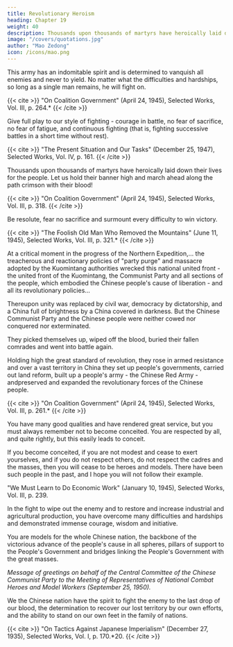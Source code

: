 ```yaml
---
title: Revolutionary Heroism
heading: Chapter 19
weight: 40
description: Thousands upon thousands of martyrs have heroically laid down their lives for the people
image: "/covers/quotations.jpg"
author: "Mao Zedong"
icon: /icons/mao.png
---
```



This army has an indomitable spirit and is determined to vanquish all enemies and never to yield. No matter what the difficulties and hardships, so long as a single man remains, he will fight on.

{{< cite >}}
"On Coalition Government" (April 24, 1945), Selected Works, Vol. III, p. 264.*
{{< /cite >}}


Give full play to our style of fighting - courage in battle, no fear of sacrifice, no fear of fatigue, and continuous fighting (that is, fighting successive battles in a short time without rest).

{{< cite >}}
"The Present Situation and Our Tasks" (December 25, 1947), Selected Works, Vol. IV, p. 161.
{{< /cite >}}


Thousands upon thousands of martyrs have heroically laid down their lives for the people. Let us hold their banner high and march ahead along the path crimson with their blood!

{{< cite >}}
"On Coalition Government" (April 24, 1945), Selected Works, Vol. III, p. 318.
{{< /cite >}}


Be resolute, fear no sacrifice and surmount every difficulty to win victory.

{{< cite >}}
"The Foolish Old Man Who Removed the Mountains" (June 11, 1945), Selected Works, Vol. III, p. 321.*
{{< /cite >}}


At a critical moment in the progress of the Northern Expedition,… the treacherous and reactionary policies of "party purge" and massacre adopted by the Kuomintang authorities wrecked this national united front - the united front of the Kuomintang, the Communist Party and all sections of the people, which embodied the Chinese people's cause of liberation - and all its revolutionary policies… 

Thereupon unity was replaced by civil war, democracy by dictatorship, and a China full of brightness by a China covered in darkness. But the Chinese Communist Party and the Chinese people were neither cowed nor conquered nor exterminated. 

They picked themselves up, wiped off the blood, buried their fallen comrades and went into battle again. 

Holding high the great standard of revolution, they rose in armed resistance and over a vast territory in China they set up people's governments, carried out land reform, built up a people's army - the Chinese Red Army - andpreserved and expanded the revolutionary forces of the Chinese people.

{{< cite >}}
"On Coalition Government" (April 24, 1945), Selected Works, Vol. III, p. 261.*
{{< /cite >}}

You have many good qualities and have rendered great service, but you must always remember not to become conceited. You are respected by all, and quite rightly, but this easily leads to conceit. 

If you become conceited, if you are not modest and cease to exert yourselves, and if you do not respect others, do not respect the cadres and the masses, then you will cease to be heroes and models. There have been such people in the past, and I hope you will not follow their example.

"We Must Learn to Do Economic Work" (January 10, 1945), Selected Works, Vol. III, p. 239.

In the fight to wipe out the enemy and to restore and increase industrial and agricultural production, you have overcome many difficulties and hardships and demonstrated immense courage, wisdom and initiative. 

You are models for the whole Chinese nation, the backbone of the victorious advance of the people's cause in all spheres, pillars of support to the People's Government and bridges linking the People's Government with the great masses.

<cite>Message of greetings on behalf of the Central Committee of the Chinese Communist Party to the Meeting of Representatives of National Combat Heroes and Model Workers (September 25, 1950).</cite>


We the Chinese nation have the spirit to fight the enemy to the last drop of our blood, the determination to recover our lost territory by our own efforts, and the ability to stand on our own feet in the family of nations.

{{< cite >}}
"On Tactics Against Japanese Imperialism" (December 27, 1935), Selected Works, Vol. I, p. 170.*20. 
{{< /cite >}}